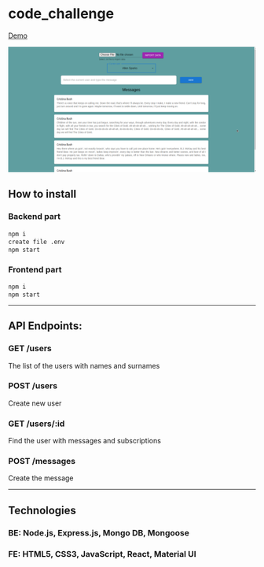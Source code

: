 # code_challenge

[Demo](https://youtu.be/sMmv8UboWaE)

![Messages](./frontend/public/messages.png)

## How to install

### Backend part

```
npm i
create file .env
npm start
```

### Frontend part

```
npm i
npm start
```

---

## API Endpoints:

### GET /users

The list of the users with names and surnames

### POST /users

Create new user

### GET /users/:id

Find the user with messages and subscriptions

### POST /messages

Create the message

---

## Technologies

### BE: Node.js, Express.js, Mongo DB, Mongoose

### FE: HTML5, CSS3, JavaScript, React, Material UI
